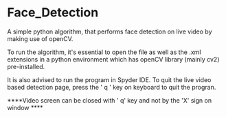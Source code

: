 # Face_Detection

A simple python algorithm, that performs face detection on live video by making use of openCV.

To run the algorithm, it's essential to open the file as well as the .xml extensions in a python environment which has openCV library (mainly cv2) pre-installed.

It is also advised to run the program in Spyder IDE.
To quit the live video based detection page, press the ' q ' key on keyboard to quit the progran.

****Video screen can be closed with ' q' key and not by the 'X' sign on window ****
